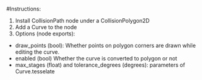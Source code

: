 #Instructions:

1. Install CollisionPath node under a CollisionPolygon2D
2. Add a Curve to the node
3. Options (node exports):
  * draw_points (bool): Whether points on polygon corners are drawn while editing the curve.
  * enabled (bool) Whether the curve is converted to polygon or not
  * max_stages (float) and tolerance_degrees (degrees): parameters of Curve.tesselate
